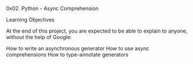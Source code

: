 0x02. Python - Async Comprehension

Learning Objectives

At the end of this project, you are expected to be able to explain to anyone, without the help of Google:

How to write an asynchronous generator
How to use async comprehensions
How to type-annotate generators
